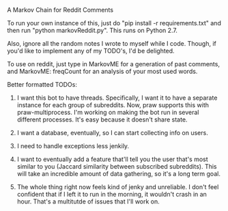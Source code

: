 A Markov Chain for Reddit Comments

To run your own instance of this, just do "pip install -r requirements.txt" and then run "python markovReddit.py". This runs on Python 2.7. 

Also, ignore all the random notes I wrote to myself while I code. Though, if you'd like to implement any of my TODO's, I'd be
delighted. 

To use on reddit, just type in MarkovME for a generation of past comments, and MarkovME: freqCount for an analysis of your most used words.

Better formatted TODOs:

1. I want this bot to have threads. Specifically, I want it to have a separate instance for each group of subreddits. Now, praw supports this with praw-multiprocess. I'm working on making the bot run in several different processes. It's easy because it doesn't share state.
 
2. I want a database, eventually, so I can start collecting info on users. 
 
3. I need to handle exceptions less jenkily.
 
4. I want to eventually add a feature that'll tell you the user that's most similar to you (Jaccard similarity between subscribed subreddits). This will take an incredible amount of data gathering, so it's a long term goal.

5. The whole thing right now feels kind of jenky and unreliable. I don't feel confident that if I left it to run in the morning, it wouldn't crash in an hour. That's a multitutde of issues that I'll work on. 
